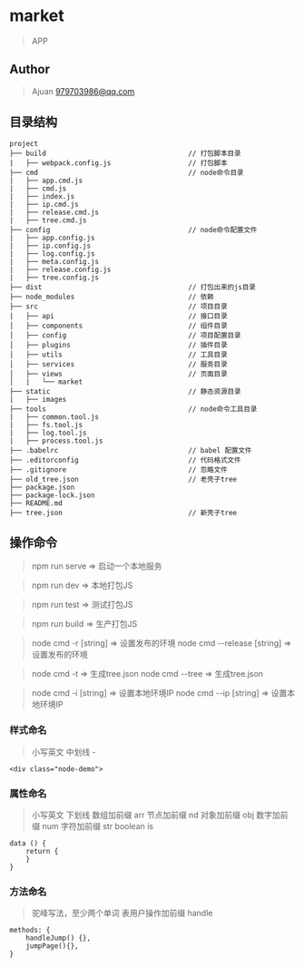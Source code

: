 # market

> APP

## Author

> Ajuan <979703986@qq.com>

## 目录结构

```
project
├── build                                   // 打包脚本目录
|   ├── webpack.config.js                   // 打包脚本
├── cmd                                     // node命令目录
|   ├── app.cmd.js
|   ├── cmd.js
|   ├── index.js
|   ├── ip.cmd.js
|   ├── release.cmd.js
|   ├── tree.cmd.js
├── config                                  // node命令配置文件
|   ├── app.config.js
|   ├── ip.config.js
|   ├── log.config.js
|   ├── meta.config.js
|   ├── release.config.js
|   ├── tree.config.js
├── dist                                    // 打包出来的js目录
├── node_modules                            // 依赖
├── src                                     // 项目目录
|   ├── api                                 // 接口目录
│   ├── components                          // 组件目录
│   ├── config                              // 项目配置目录
│   ├── plugins                             // 插件目录
│   ├── utils                               // 工具目录
│   ├── services                            // 服务目录
│   ├── views                               // 页面目录
│   |   └── market
├── static                                  // 静态资源目录
|   ├── images
├── tools                                   // node命令工具目录
|   ├── common.tool.js
|   ├── fs.tool.js
|   ├── log.tool.js
|   ├── process.tool.js
├── .babelrc                                // babel 配置文件
├── .editorconfig                           // 代码格式文件
├── .gitignore                              // 忽略文件
├── old_tree.json                           // 老壳子tree
├── package.json
├── package-lock.json
├── README.md
├── tree.json                               // 新壳子tree
```

## 操作命令

> npm run serve => 启动一个本地服务

> npm run dev   => 本地打包JS

> npm run test  => 测试打包JS

> npm run build => 生产打包JS

> node cmd -r           [string]    =>  设置发布的环境
> node cmd --release    [string]    =>  设置发布的环境

> node cmd -t                       =>  生成tree.json
> node cmd --tree                   =>  生成tree.json

> node cmd -i           [string]    =>  设置本地环境IP
> node cmd --ip         [string]    =>  设置本地环境IP


### 样式命名

> 小写英文
> 中划线 -

```
<div class="node-demo">

```

### 属性命名

> 小写英文
> 下划线
> 数组加前缀 arr
> 节点加前缀 nd
> 对象加前缀 obj
> 数字加前缀 num
> 字符加前缀 str
> boolean   is

```
data () {
    return {
    }
}

```

### 方法命名

> 驼峰写法，至少两个单词
> 表用户操作加前缀 handle

```
methods: {
    handleJump() {},
    jumpPage(){},
}

```

